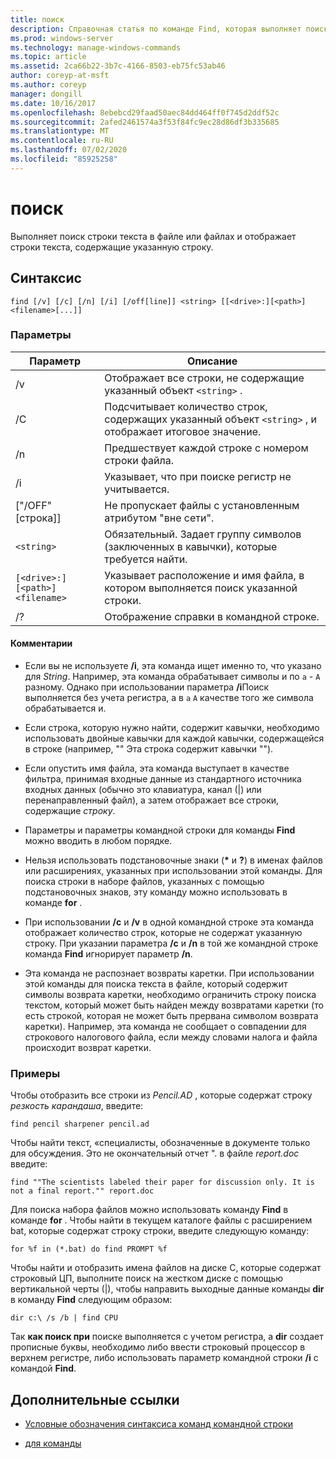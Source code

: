 ```yaml
---
title: поиск
description: Справочная статья по команде Find, которая выполняет поиск строки текста в файлах, отображая указанную текстовую строку в файле.
ms.prod: windows-server
ms.technology: manage-windows-commands
ms.topic: article
ms.assetid: 2ca66b22-3b7c-4166-8503-eb75fc53ab46
author: coreyp-at-msft
ms.author: coreyp
manager: dongill
ms.date: 10/16/2017
ms.openlocfilehash: 8ebebcd29faad50aec84dd464ff0f745d2ddf52c
ms.sourcegitcommit: 2afed2461574a3f53f84fc9ec28d86df3b335685
ms.translationtype: MT
ms.contentlocale: ru-RU
ms.lasthandoff: 07/02/2020
ms.locfileid: "85925258"
---
```

# <a name="find"></a>поиск

Выполняет поиск строки текста в файле или файлах и отображает строки текста, содержащие указанную строку.

## <a name="syntax"></a>Синтаксис

```
find [/v] [/c] [/n] [/i] [/off[line]] <string> [[<drive>:][<path>]<filename>[...]]
```

### <a name="parameters"></a>Параметры

| Параметр | Описание |
| --------- | ----------- |
| /v | Отображает все строки, не содержащие указанный объект `<string>` . |
| /C | Подсчитывает количество строк, содержащих указанный объект `<string>` , и отображает итоговое значение. |
| /n | Предшествует каждой строке с номером строки файла. |
| /i | Указывает, что при поиске регистр не учитывается. |
| ["/OFF" [строка]] | Не пропускает файлы с установленным атрибутом "вне сети". |
| `<string>` | Обязательный. Задает группу символов (заключенных в кавычки), которые требуется найти. |
| `[<drive>:][<path>]<filename>` | Указывает расположение и имя файла, в котором выполняется поиск указанной строки. |
| /? | Отображение справки в командной строке. |

#### <a name="remarks"></a>Комментарии

- Если вы не используете **/i**, эта команда ищет именно то, что указано для *String*. Например, эта команда обрабатывает символы и по `a` - `A` разному. Однако при использовании параметра **/i**Поиск выполняется без учета регистра, а в `a` `A` качестве того же символа обрабатывается и.

- Если строка, которую нужно найти, содержит кавычки, необходимо использовать двойные кавычки для каждой кавычки, содержащейся в строке (например, "" Эта строка содержит кавычки "").

- Если опустить имя файла, эта команда выступает в качестве фильтра, принимая входные данные из стандартного источника входных данных (обычно это клавиатура, канал (|) или перенаправленный файл), а затем отображает все строки, содержащие *строку*.

- Параметры и параметры командной строки для команды **Find** можно вводить в любом порядке.

- Нельзя использовать подстановочные знаки (**&#42;** и **?**) в именах файлов или расширениях, указанных при использовании этой команды. Для поиска строки в наборе файлов, указанных с помощью подстановочных знаков, эту команду можно использовать в команде **for** .

- При использовании **/c** и **/v** в одной командной строке эта команда отображает количество строк, которые не содержат указанную строку. При указании параметра **/c** и **/n** в той же командной строке команда **Find** игнорирует параметр **/n**.

- Эта команда не распознает возвраты каретки. При использовании этой команды для поиска текста в файле, который содержит символы возврата каретки, необходимо ограничить строку поиска текстом, который может быть найден между возвратами каретки (то есть строкой, которая не может быть прервана символом возврата каретки). Например, эта команда не сообщает о совпадении для строкового налогового файла, если между словами налога и файла происходит возврат каретки.

### <a name="examples"></a>Примеры

Чтобы отобразить все строки из *Pencil.AD* , которые содержат строку *резкость карандаша*, введите:

```
find pencil sharpener pencil.ad
```

Чтобы найти текст, «специалисты, обозначенные в документе только для обсуждения. Это не окончательный отчет ". в файле *report.doc* введите:

```
find ""The scientists labeled their paper for discussion only. It is not a final report."" report.doc
```

Для поиска набора файлов можно использовать команду **Find** в команде **for** . Чтобы найти в текущем каталоге файлы с расширением bat, которые содержат строку строки, введите следующую команду:

```
for %f in (*.bat) do find PROMPT %f
```

Чтобы найти и отобразить имена файлов на диске C, которые содержат строковый ЦП, выполните поиск на жестком диске с помощью вертикальной черты (|), чтобы направить выходные данные команды **dir** в команду **Find** следующим образом:

```
dir c:\ /s /b | find CPU
```

Так **как поиск при** поиске выполняется с учетом регистра, а **dir** создает прописные буквы, необходимо либо ввести строковый процессор в верхнем регистре, либо использовать параметр командной строки **/i** с командой **Find**.

## <a name="additional-references"></a>Дополнительные ссылки

- [Условные обозначения синтаксиса команд командной строки](command-line-syntax-key.md)

- [для команды](for.md)